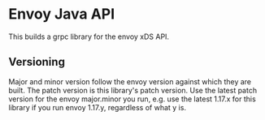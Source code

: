 # Envoy Java API

This builds a grpc library for the envoy xDS API.

## Versioning
Major and minor version follow the envoy version against which they are built. The patch version is this library's patch version. Use the latest patch version for the envoy major.minor you run, e.g. use the latest 1.17.x for this library if you run envoy 1.17.y, regardless of what y is.
